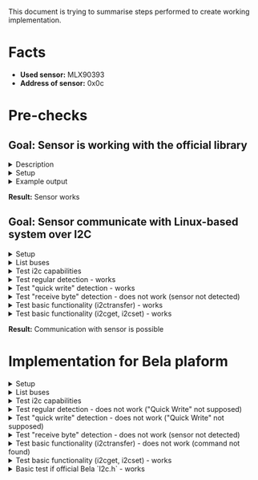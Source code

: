 This document is trying to summarise steps performed to create working implementation.

# Facts

- **Used sensor:** MLX90393
- **Address of sensor:** 0x0c

# Pre-checks

## Goal: Sensor is working with the official library

<details>
<summary>Description</summary>

We wanted to test if our sensor is not broken and it is returning data as expected.
For tests, we used [MLX90393](https://www.adafruit.com/product/4022) with the official libraries:
- [Adafruit MLX90393](https://github.com/adafruit/Adafruit_MLX90393_Library) version `2.0.4`
  - [Adafruit BusIO](https://github.com/adafruit/Adafruit_BusIO) version `1.14.2`
  - [Adafruit Unified Sensor](https://github.com/adafruit/Adafruit_Sensor) version `1.1.10`
  - Lib [Adafruit SSD1306](https://github.com/adafruit/Adafruit_SSD1306) was download by Arduino IDE as well but is was not used during testing (lib is necessary only if you use display for testing; we used only serial port for debug messages)

Provided example [basicdemo.ino](https://github.com/adafruit/Adafruit_MLX90393_Library/blob/master/examples/basicdemo/basicdemo.ino) was used for testing.

</details>

<details>
<summary>Setup</summary>

![Arduino connected to MLX90393 via I2C](./pics/arduino.jpg)

</details>

<details>
<summary>Example output</summary>

```
Starting Adafruit MLX90393 Demo
Found a MLX90393 sensor
Gain set to: 2.5 x
X: -9.0120 uT
Y: -12.0160 uT
Z: 37.5100 uT
X: -9.01 	Y: -12.02 	Z: 37.51 uTesla 
```

</details>

**Result:** Sensor works

## Goal: Sensor communicate with Linux-based system over I2C

<details>
<summary>Setup</summary>

For test we choose RaspPI

![RaspPI connected to MLX90393 via I2C](./pics/raspPi.jpg)

</details>

<details>
<summary>List buses</summary>

```shell
$ i2cdetect -l
i2c-1	i2c       	bcm2835 (i2c@7e804000)          	I2C adapter
i2c-2	i2c       	bcm2835 (i2c@7e805000)          	I2C adapter
```

</details>

<details>
<summary>Test i2c capabilities</summary>

```shell
$ i2cdetect -F 1
Functionalities implemented by /dev/i2c-1:
I2C                              yes
SMBus Quick Command              yes
SMBus Send Byte                  yes
SMBus Receive Byte               yes
SMBus Write Byte                 yes
SMBus Read Byte                  yes
SMBus Write Word                 yes
SMBus Read Word                  yes
SMBus Process Call               yes
SMBus Block Write                yes
SMBus Block Read                 no
SMBus Block Process Call         no
SMBus PEC                        yesd
I2C Block Write                  yes
I2C Block Read                   yes
```

_Note:_ RaspPI supports "SMBus Quick Command" on the used bus. But it is not supported on Bela. It might be the reason of non-working communication.

</details>

<details>
<summary>Test regular detection - works</summary>

```shell
$ i2cdetect -y 1
     0  1  2  3  4  5  6  7  8  9  a  b  c  d  e  f
00:                         -- -- -- -- 0c -- -- -- 
10: -- -- -- -- -- -- -- -- -- -- -- -- -- -- -- -- 
20: -- -- -- -- -- -- -- -- -- -- -- -- -- -- -- -- 
30: -- -- -- -- -- -- -- -- -- -- -- -- -- -- -- -- 
40: -- -- -- -- -- -- -- -- -- -- -- -- -- -- -- -- 
50: -- -- -- -- -- -- -- -- -- -- -- -- -- -- -- -- 
60: -- -- -- -- -- -- -- -- -- -- -- -- -- -- -- -- 
70: -- -- -- -- -- -- -- --                         
```

</details>

<details>
<summary>Test "quick write" detection - works</summary>

```shell
$ i2cdetect -y -q 1
     0  1  2  3  4  5  6  7  8  9  a  b  c  d  e  f
00:                         -- -- -- -- 0c -- -- -- 
10: -- -- -- -- -- -- -- -- -- -- -- -- -- -- -- -- 
20: -- -- -- -- -- -- -- -- -- -- -- -- -- -- -- -- 
30: -- -- -- -- -- -- -- -- -- -- -- -- -- -- -- -- 
40: -- -- -- -- -- -- -- -- -- -- -- -- -- -- -- -- 
50: -- -- -- -- -- -- -- -- -- -- -- -- -- -- -- -- 
60: -- -- -- -- -- -- -- -- -- -- -- -- -- -- -- -- 
70: -- -- -- -- -- -- -- --                                               
```

</details>

<details>
<summary>Test "receive byte" detection - does not work (sensor not detected)</summary>

```shell
$ i2cdetect -y -r 1
     0  1  2  3  4  5  6  7  8  9  a  b  c  d  e  f
00:                         -- -- -- -- -- -- -- -- 
10: -- -- -- -- -- -- -- -- -- -- -- -- -- -- -- -- 
20: -- -- -- -- -- -- -- -- -- -- -- -- -- -- -- -- 
30: -- -- -- -- -- -- -- -- -- -- -- -- -- -- -- -- 
40: -- -- -- -- -- -- -- -- -- -- -- -- -- -- -- -- 
50: -- -- -- -- -- -- -- -- -- -- -- -- -- -- -- -- 
60: -- -- -- -- -- -- -- -- -- -- -- -- -- -- -- -- 
70: -- -- -- -- -- -- -- --                                                                
```

</details>


<details>
<summary>Test basic functionality (i2ctransfer) - works</summary>

These lines are trying to run [first 2 commands performed by official library](https://github.com/adafruit/Adafruit_MLX90393_Library/blob/2ac6883873a69d45c45d4371c26a4fc7a81d7777/Adafruit_MLX90393.cpp#L72-L78).

- Controler: `0x80` => `MLX90393_REG_EX` (enter ExitMode)
- Sensor: `0x01` => `0x01 >> 2 == MLX90393_STATUS_OK`
- Controler: `0xF0` => `MLX90393_REG_RT` (soft reset)
- Sensor: `0x05` => `0x05 >> 2 == MLX90393_STATUS_RESET` (just restarted)

```shell
$ i2ctransfer -v -y 1 w1@0x0c 0x80 r1@0x0c
msg 0: addr 0x0c, write, len 1, buf 0x80
msg 1: addr 0x0c, read, len 1, buf 0x01
$ i2ctransfer -v -y 1 w1@0x0c 0xF0 r1@0x0c
msg 0: addr 0x0c, write, len 1, buf 0xf0
msg 1: addr 0x0c, read, len 1, buf 0x05
```

</details>

<details>
<summary>Test basic functionality (i2cget, i2cset) - works</summary>

Bela platform does not have `i2ctransfer` so we are going to simulate same scenario with `i2cget` and  `i2cset`

- Controler: `0x80` => `MLX90393_REG_EX` (enter ExitMode)
- Sensor: `0x02` => `0x02 >> 2 == MLX90393_STATUS_OK`
- Controler: `0xF0` => `MLX90393_REG_RT` (soft reset)
- Sensor: `0x06` => `0x06 >> 2 == MLX90393_STATUS_RESET` (just restarted)

```shell
$ i2cset -y 1 0x0c 0x80
$ i2cget -y 1 0x0c
0x02
$ i2cset -y 1 0x0c 0xF0
$ i2cget -y 1 0x0c
0x06
```

</details>

**Result:** Communication with sensor is possible

# Implementation for Bela plaform

<details>
<summary>Setup</summary>

![Bela connected to MLX90393 via I2C](./pics/bela.jpg)

</details>


<details>
<summary>List buses</summary>

```shell
# i2cdetect -l
i2c-1	i2c       	OMAP I2C adapter                	I2C adapter
i2c-2	i2c       	OMAP I2C adapter                	I2C adapter
i2c-0	i2c       	OMAP I2C adapter                	I2C adapter
```

</details>

<details>
<summary>Test i2c capabilities</summary>

```shell
# i2cdetect -F 1
Functionalities implemented by /dev/i2c-1:
I2C                              yes
SMBus Quick Command              no
SMBus Send Byte                  yes
SMBus Receive Byte               yes
SMBus Write Byte                 yes
SMBus Read Byte                  yes
SMBus Write Word                 yes
SMBus Read Word                  yes
SMBus Process Call               yes
SMBus Block Write                yes
SMBus Block Read                 no
SMBus Block Process Call         no
SMBus PEC                        yes
I2C Block Write                  yes
I2C Block Read                   yes
```

</details>

<details>
<summary>Test regular detection - does not work ("Quick Write" not supposed)</summary>

```shell
# i2cdetect -y 1
Error: Can't use SMBus Quick Write command on this bus                      
```

</details>

<details>
<summary>Test "quick write" detection - does not work ("Quick Write" not supposed)</summary>

```shell
# i2cdetect -y -q 1
Error: Can't use SMBus Quick Write command on this bus
```

</details>

<details>
<summary>Test "receive byte" detection - does not work (sensor not detected)</summary>

```shell
# i2cdetect -y -r 1
     0  1  2  3  4  5  6  7  8  9  a  b  c  d  e  f
00:          -- -- -- -- -- -- -- -- -- -- -- -- --
10: -- -- -- -- -- -- -- -- -- -- -- -- -- -- -- --
20: -- -- -- -- -- -- -- -- -- -- -- -- -- -- -- --
30: -- -- -- -- -- -- -- -- -- -- -- -- -- -- -- --
40: -- -- -- -- -- -- -- -- -- -- -- -- -- -- -- --
50: -- -- -- -- -- -- -- -- -- -- -- -- -- -- -- --
60: -- -- -- -- -- -- -- -- -- -- -- -- -- -- -- --
70: -- -- -- -- -- -- -- --                                                              
```

</details>


<details>
<summary>Test basic functionality (i2ctransfer) - does not work (command not found)</summary>

```shell
# i2ctransfer
-bash: i2ctransfer: command not found
```

</details>

<details>
<summary>Test basic functionality (i2cget, i2cset) - works</summary>

Bela platform does not have `i2ctransfer` so we are going to simulate same scenario with `i2cget` and `i2cset`

- Controler: `0x80` => `MLX90393_REG_EX` (enter ExitMode)
- Sensor: `0x02` => `0x02 >> 2 == MLX90393_STATUS_OK`
- Controler: `0xF0` => `MLX90393_REG_RT` (soft reset)
- Sensor: `0x06` => `0x06 >> 2 == MLX90393_STATUS_RESET` (just restarted)

```shell
# i2cset -y 1 0x0c 0x80
# i2cget -y 1 0x0c
0x02
# i2cset -y 1 0x0c 0xF0
# i2cget -y 1 0x0c
0x06
```

</details>


<details>
<summary>Basic test if official Bela `I2c.h` - works</summary>

Same sequence, same result

```cpp
#include <Bela.h>
#include <I2c.h>

bool setup(BelaContext *context, void *userData)
{
	I2c i2cBus;
	uint8_t txBuffer[1], rxBuffer[1];
	ssize_t w, r;

	i2cBus.initI2C_RW(1, 0x0c, 0);
	
	txBuffer[0] = 0x80;
	w = i2cBus.writeBytes(txBuffer, 1);
	r = i2cBus.readBytes(rxBuffer, 1);
	rt_printf("WriteStatus: 0x%x, ReadStatus: 0x%x, Data: 0x%x\n", w, r, rxBuffer[0]);
	
	txBuffer[0] = 0xF0;
	w = i2cBus.writeBytes(txBuffer, 1);
	r = i2cBus.readBytes(rxBuffer, 1);
	rt_printf("WriteStatus: 0x%x, ReadStatus: 0x%x, Data: 0x%x\n", w, r, rxBuffer[0]);

	i2cBus.closeI2C();
	
	return true;
}

void render(BelaContext *context, void *userData)
{

}

void cleanup(BelaContext *context, void *userData)
{

}
```

Output:

```
WriteStatus: 0x1, ReadStatus: 0x1, Data: 0x2
WriteStatus: 0x1, ReadStatus: 0x1, Data: 0x6
```

</details>


